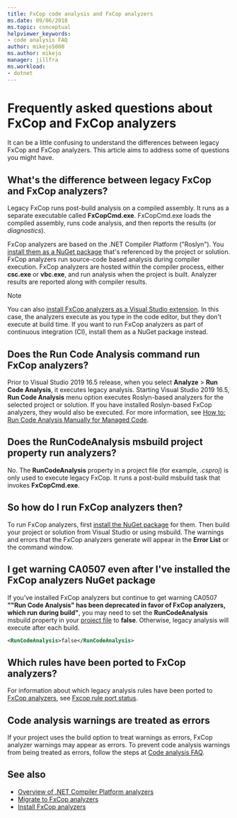 ```yaml
---
title: FxCop code analysis and FxCop analyzers
ms.date: 09/06/2018
ms.topic: conceptual
helpviewer_keywords:
- code analysis FAQ
author: mikejo5000
ms.author: mikejo
manager: jillfra
ms.workload:
- dotnet
---
```

# Frequently asked questions about FxCop and FxCop analyzers

It can be a little confusing to understand the differences between legacy FxCop and FxCop analyzers. This article aims to address some of questions you might have.

## What's the difference between legacy FxCop and FxCop analyzers?

Legacy FxCop runs post-build analysis on a compiled assembly. It runs as a separate executable called **FxCopCmd.exe**. FxCopCmd.exe loads the compiled assembly, runs code analysis, and then reports the results (or *diagnostics*).

FxCop analyzers are based on the .NET Compiler Platform ("Roslyn"). You [install them as a NuGet package](install-fxcop-analyzers.md#nuget-package) that's referenced by the project or solution. FxCop analyzers run source-code based analysis during compiler execution. FxCop analyzers are hosted within the compiler process, either **csc.exe** or **vbc.exe**, and run analysis when the project is built. Analyzer results are reported along with compiler results.

> [!NOTE]
> You can also [install FxCop analyzers as a Visual Studio extension](install-fxcop-analyzers.md#vsix). In this case, the analyzers execute as you type in the code editor, but they don't execute at build time. If you want to run FxCop analyzers as part of continuous integration (CI), install them as a NuGet package instead.

## Does the Run Code Analysis command run FxCop analyzers?

Prior to Visual Studio 2019 16.5 release, when you select **Analyze** > **Run Code Analysis**, it executes legacy analysis. Starting Visual Studio 2019 16.5, **Run Code Analysis** menu option executes Roslyn-based analyzers for the selected project or solution. If you have installed Roslyn-based FxCop analyzers, they would also be executed. For more information, see [How to: Run Code Analysis Manually for Managed Code](how-to-run-code-analysis-manually-for-managed-code.md).

## Does the RunCodeAnalysis msbuild project property run analyzers?

No. The **RunCodeAnalysis** property in a project file (for example, *.csproj*) is only used to execute legacy FxCop. It runs a post-build msbuild task that invokes **FxCopCmd.exe**.

## So how do I run FxCop analyzers then?

To run FxCop analyzers, first [install the NuGet package](install-fxcop-analyzers.md) for them. Then build your project or solution from Visual Studio or using msbuild. The warnings and errors that the FxCop analyzers generate will appear in the **Error List** or the command window.

## I get warning CA0507 even after I've installed the FxCop analyzers NuGet package

If you've installed FxCop analyzers but continue to get warning CA0507 **""Run Code Analysis" has been deprecated in favor of FxCop analyzers, which run during build"**, you may need to set the **RunCodeAnalysis** msbuild property in your [project file](../ide/solutions-and-projects-in-visual-studio.md#project-file) to **false**. Otherwise, legacy analysis will execute after each build.

```xml
<RunCodeAnalysis>false</RunCodeAnalysis>
```

## Which rules have been ported to FxCop analyzers?

For information about which legacy analysis rules have been ported to [FxCop analyzers](install-fxcop-analyzers.md), see [Fxcop rule port status](fxcop-rule-port-status.md).

## Code analysis warnings are treated as errors

If your project uses the build option to treat warnings as errors, FxCop analyzer warnings may appear as errors. To prevent code analysis warnings from being treated as errors, follow the steps at [Code analysis FAQ](../code-quality/analyzers-faq.md#treat-warnings-as-errors).

## See also

- [Overview of .NET Compiler Platform analyzers](roslyn-analyzers-overview.md)
- [Migrate to FxCop analyzers](migrate-from-legacy-analysis-to-fxcop-analyzers.md)
- [Install FxCop analyzers](install-fxcop-analyzers.md)

